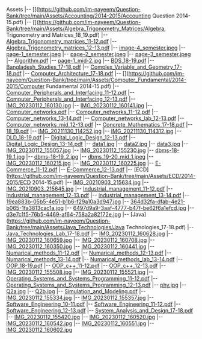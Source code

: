 Assets
    |-- [](https://github.com/im-nayeem/Question-Bank/tree/main/Assets/Accounting/2014-2015/Accounting  Question 2014-15.pdf)
  |-- [](https://github.com/im-nayeem/Question-Bank/tree/main/Assets/Algebra_Trigonometry_Matrices/Algebra, Trigonometry and Matrices_18_19.pdf)
  |-- [Algebra_Trigonometry_matrices_11-12.pdf](https://github.com/im-nayeem/Question-Bank/tree/main/Assets/Algebra_Trigonometry_Matrices/Algebra_Trigonometry_matrices_11-12.pdf)
  |-- [Algebra_Trigonometry_matrices_12-13.pdf](https://github.com/im-nayeem/Question-Bank/tree/main/Assets/Algebra_Trigonometry_Matrices/Algebra_Trigonometry_matrices_12-13.pdf)
    |-- [image-4_semester.jpeg](https://github.com/im-nayeem/Question-Bank/tree/main/Assets/Algorithm_Analysis_and_Design/algo17-18/image-4_semester.jpeg)
    |-- [page-1_semester.jpeg](https://github.com/im-nayeem/Question-Bank/tree/main/Assets/Algorithm_Analysis_and_Design/algo17-18/page-1_semester.jpeg)
    |-- [page-2_semester.jpeg](https://github.com/im-nayeem/Question-Bank/tree/main/Assets/Algorithm_Analysis_and_Design/algo17-18/page-2_semester.jpeg)
    |-- [page-3_semester.jpeg](https://github.com/im-nayeem/Question-Bank/tree/main/Assets/Algorithm_Analysis_and_Design/algo17-18/page-3_semester.jpeg)
    |-- [Algorithm.pdf](https://github.com/im-nayeem/Question-Bank/tree/main/Assets/Algorithm_Analysis_and_Design/algo18-19/Algorithm.pdf)
    |-- [page-1_mid-2.jpg](https://github.com/im-nayeem/Question-Bank/tree/main/Assets/Algorithm_Analysis_and_Design/algo18-19/page-1_mid-2.jpg)
  |-- [BDS_18-19.pdf](https://github.com/im-nayeem/Question-Bank/tree/main/Assets/Bangladesh_Studies/BDS_18-19.pdf)
  |-- [Bangladesh_Studies_17-18.pdf](https://github.com/im-nayeem/Question-Bank/tree/main/Assets/Bangladesh_Studies/Bangladesh_Studies_17-18.pdf)
  |-- [Complex_Variable_and_Geometry_17-18.pdf](https://github.com/im-nayeem/Question-Bank/tree/main/Assets/Complex_Variable_and_Geometry/Complex_Variable_and_Geometry_17-18.pdf)
  |-- [Computer_Architecture_17-18.pdf](https://github.com/im-nayeem/Question-Bank/tree/main/Assets/Computer_Architecture/Computer_Architecture_17-18.pdf)
    |-- [](https://github.com/im-nayeem/Question-Bank/tree/main/Assets/Computer_Fundamental/2014-2015/Computer Fundamental 2014-15.pdf)
  |-- [Computer_Peripherals_and_Interfacing_11-12.pdf](https://github.com/im-nayeem/Question-Bank/tree/main/Assets/Computer_Peripherals_and_Interfacing/Computer_Peripherals_and_Interfacing_11-12.pdf)
  |-- [Computer_Peripherals_and_Interfacing_12-13.pdf](https://github.com/im-nayeem/Question-Bank/tree/main/Assets/Computer_Peripherals_and_Interfacing/Computer_Peripherals_and_Interfacing_12-13.pdf)
    |-- [IMG_20230112_160130.jpg](https://github.com/im-nayeem/Question-Bank/tree/main/Assets/Computer_networks/2018-2019/IMG_20230112_160130.jpg)
    |-- [IMG_20230112_160141.jpg](https://github.com/im-nayeem/Question-Bank/tree/main/Assets/Computer_networks/2018-2019/IMG_20230112_160141.jpg)
  |-- [Computer_networks.pdf](https://github.com/im-nayeem/Question-Bank/tree/main/Assets/Computer_networks/Computer_networks.pdf)
  |-- [Computer_networks_11-12.pdf](https://github.com/im-nayeem/Question-Bank/tree/main/Assets/Computer_networks/Computer_networks_11-12.pdf)
  |-- [Computer_networks_13-14.pdf](https://github.com/im-nayeem/Question-Bank/tree/main/Assets/Computer_networks/Computer_networks_13-14.pdf)
  |-- [Computer_networks_lab_12-13.pdf](https://github.com/im-nayeem/Question-Bank/tree/main/Assets/Computer_networks/Computer_networks_lab_12-13.pdf)
  |-- [Computer_networks_mid_12-13.pdf](https://github.com/im-nayeem/Question-Bank/tree/main/Assets/Computer_networks/Computer_networks_mid_12-13.pdf)
  |-- [Concrete_Mathematics_17-18.pdf](https://github.com/im-nayeem/Question-Bank/tree/main/Assets/Concrete_Mathematics/Concrete_Mathematics_17-18.pdf)
  |-- [18_19.pdf](https://github.com/im-nayeem/Question-Bank/tree/main/Assets/Cyber_Law/18_19.pdf)
    |-- [IMG_20211130_114252.jpg](https://github.com/im-nayeem/Question-Bank/tree/main/Assets/DLD/2017-2018/IMG_20211130_114252.jpg)
    |-- [IMG_20211130_114312.jpg](https://github.com/im-nayeem/Question-Bank/tree/main/Assets/DLD/2017-2018/IMG_20211130_114312.jpg)
  |-- [DLD_18-19.pdf](https://github.com/im-nayeem/Question-Bank/tree/main/Assets/DLD/DLD_18-19.pdf)
  |-- [Digital_Logic_Design_12-13.pdf](https://github.com/im-nayeem/Question-Bank/tree/main/Assets/DLD/Digital_Logic_Design_12-13.pdf)
  |-- [Digital_Logic_Design_13-14.pdf](https://github.com/im-nayeem/Question-Bank/tree/main/Assets/DLD/Digital_Logic_Design_13-14.pdf)
    |-- [data1.jpg](https://github.com/im-nayeem/Question-Bank/tree/main/Assets/Data-Structure/2018-2019/data1.jpg)
    |-- [data2.jpg](https://github.com/im-nayeem/Question-Bank/tree/main/Assets/Data-Structure/2018-2019/data2.jpg)
    |-- [data3.jpg](https://github.com/im-nayeem/Question-Bank/tree/main/Assets/Data-Structure/2018-2019/data3.jpg)
    |-- [IMG_20230112_155057.jpg](https://github.com/im-nayeem/Question-Bank/tree/main/Assets/Data_Science/2018-2019/IMG_20230112_155057.jpg)
    |-- [IMG_20230112_155230.jpg](https://github.com/im-nayeem/Question-Bank/tree/main/Assets/Data_Science/2018-2019/IMG_20230112_155230.jpg)
    |-- [dbms-18-19_1.jpg](https://github.com/im-nayeem/Question-Bank/tree/main/Assets/DatabaseManagementSystem/2018-2019/dbms-18-19_1.jpg)
    |-- [dbms-18-19_2.jpg](https://github.com/im-nayeem/Question-Bank/tree/main/Assets/DatabaseManagementSystem/2018-2019/dbms-18-19_2.jpg)
    |-- [dbms_19-20_mid_1.jpeg](https://github.com/im-nayeem/Question-Bank/tree/main/Assets/DatabaseManagementSystem/2019-2020/dbms_19-20_mid_1.jpeg)
    |-- [IMG_20230112_160215.jpg](https://github.com/im-nayeem/Question-Bank/tree/main/Assets/E-Commerce/2018-2019/IMG_20230112_160215.jpg)
    |-- [IMG_20230112_160225.jpg](https://github.com/im-nayeem/Question-Bank/tree/main/Assets/E-Commerce/2018-2019/IMG_20230112_160225.jpg)
  |-- [E-Commerce_11-12.pdf](https://github.com/im-nayeem/Question-Bank/tree/main/Assets/E-Commerce/E-Commerce_11-12.pdf)
  |-- [E-Commerce_12-13.pdf](https://github.com/im-nayeem/Question-Bank/tree/main/Assets/E-Commerce/E-Commerce_12-13.pdf)
    |-- [ECD](https://github.com/im-nayeem/Question-Bank/tree/main/Assets/ECD/2014-2015/ECD  2014-15.pdf)
    |-- [IMG_20210903_215634.jpg](https://github.com/im-nayeem/Question-Bank/tree/main/Assets/Financial-and-Managerial-Accounting/2018-2019/IMG_20210903_215634.jpg)
    |-- [IMG_20210903_215645.jpg](https://github.com/im-nayeem/Question-Bank/tree/main/Assets/Financial-and-Managerial-Accounting/2018-2019/IMG_20210903_215645.jpg)
  |-- [Industrial_management_11-12.pdf](https://github.com/im-nayeem/Question-Bank/tree/main/Assets/Industrial_management/Industrial_management_11-12.pdf)
  |-- [Industrial_management_12-13.pdf](https://github.com/im-nayeem/Question-Bank/tree/main/Assets/Industrial_management/Industrial_management_12-13.pdf)
  |-- [industrial_management_13-14.pdf](https://github.com/im-nayeem/Question-Bank/tree/main/Assets/Industrial_management/industrial_management_13-14.pdf)
    |-- [19ea883b-05b5-4e51-b1b6-f29a10a3d947.jpg](https://github.com/im-nayeem/Question-Bank/tree/main/Assets/Java_Technologies/2018-2019/19ea883b-05b5-4e51-b1b6-f29a10a3d947.jpg)
    |-- [364d32fa-dfab-4e21-b065-1fa3813cac1a.jpg](https://github.com/im-nayeem/Question-Bank/tree/main/Assets/Java_Technologies/2018-2019/364d32fa-dfab-4e21-b065-1fa3813cac1a.jpg)
    |-- [6497d9a9-3aaf-4777-b47f-be62f6a1efcd.jpg](https://github.com/im-nayeem/Question-Bank/tree/main/Assets/Java_Technologies/2018-2019/6497d9a9-3aaf-4777-b47f-be62f6a1efcd.jpg)
    |-- [d3e7c1f5-76b5-4469-af64-758a2a82172e.jpg](https://github.com/im-nayeem/Question-Bank/tree/main/Assets/Java_Technologies/2018-2019/d3e7c1f5-76b5-4469-af64-758a2a82172e.jpg)
  |-- [Java](https://github.com/im-nayeem/Question-Bank/tree/main/Assets/Java_Technologies/Java Technologies_17-18.pdf)
  |-- [Java_Technologies_Lab_17-18.pdf](https://github.com/im-nayeem/Question-Bank/tree/main/Assets/Java_Technologies/Java_Technologies_Lab_17-18.pdf)
  |-- [IMG_20230112_160628.jpg](https://github.com/im-nayeem/Question-Bank/tree/main/Assets/Microprocessor_and_Assembly_Language/IMG_20230112_160628.jpg)
  |-- [IMG_20230112_160659.jpg](https://github.com/im-nayeem/Question-Bank/tree/main/Assets/Microprocessor_and_Assembly_Language/IMG_20230112_160659.jpg)
  |-- [IMG_20230112_160708.jpg](https://github.com/im-nayeem/Question-Bank/tree/main/Assets/Microprocessor_and_Assembly_Language/IMG_20230112_160708.jpg)
    |-- [IMG_20230112_160350.jpg](https://github.com/im-nayeem/Question-Bank/tree/main/Assets/Numerical_Methods/2018-2019/IMG_20230112_160350.jpg)
    |-- [IMG_20230112_160441.jpg](https://github.com/im-nayeem/Question-Bank/tree/main/Assets/Numerical_Methods/2018-2019/IMG_20230112_160441.jpg)
  |-- [Numarical_methods_11-12.pdf](https://github.com/im-nayeem/Question-Bank/tree/main/Assets/Numerical_Methods/Numarical_methods_11-12.pdf)
  |-- [Numarical_methods_12-13.pdf](https://github.com/im-nayeem/Question-Bank/tree/main/Assets/Numerical_Methods/Numarical_methods_12-13.pdf)
  |-- [Numarical_methods_13-14.pdf](https://github.com/im-nayeem/Question-Bank/tree/main/Assets/Numerical_Methods/Numarical_methods_13-14.pdf)
  |-- [Numarical_methods_lab_13-14.pdf](https://github.com/im-nayeem/Question-Bank/tree/main/Assets/Numerical_Methods/Numarical_methods_lab_13-14.pdf)
  |-- [OOP_18-19.pdf](https://github.com/im-nayeem/Question-Bank/tree/main/Assets/OOP_c++/OOP_18-19.pdf)
  |-- [OOP_c++_11-12.pdf](https://github.com/im-nayeem/Question-Bank/tree/main/Assets/OOP_c++/OOP_c++_11-12.pdf)
  |-- [OOP_c++_12-13.pdf](https://github.com/im-nayeem/Question-Bank/tree/main/Assets/OOP_c++/OOP_c++_12-13.pdf)
    |-- [IMG_20230112_155508.jpg](https://github.com/im-nayeem/Question-Bank/tree/main/Assets/Operating_Systems_and_Systems_Programming/2018-2019/IMG_20230112_155508.jpg)
    |-- [IMG_20230112_155521.jpg](https://github.com/im-nayeem/Question-Bank/tree/main/Assets/Operating_Systems_and_Systems_Programming/2018-2019/IMG_20230112_155521.jpg)
  |-- [Operating_Systems_and_Systems_Programming_11-12.pdf](https://github.com/im-nayeem/Question-Bank/tree/main/Assets/Operating_Systems_and_Systems_Programming/Operating_Systems_and_Systems_Programming_11-12.pdf)
  |-- [Operating_Systems_and_Systems_Programming_12-13.pdf](https://github.com/im-nayeem/Question-Bank/tree/main/Assets/Operating_Systems_and_Systems_Programming/Operating_Systems_and_Systems_Programming_12-13.pdf)
    |-- [phy.jpg](https://github.com/im-nayeem/Question-Bank/tree/main/Assets/Physics/2018-2019/phy.jpg)
    |-- [Q2a.jpg](https://github.com/im-nayeem/Question-Bank/tree/main/Assets/Probability-and-statistics/2018-2019/Q2a.jpg)
    |-- [Q2b.jpg](https://github.com/im-nayeem/Question-Bank/tree/main/Assets/Probability-and-statistics/2018-2019/Q2b.jpg)
  |-- [Simulation_and_Modeling.pdf](https://github.com/im-nayeem/Question-Bank/tree/main/Assets/Simulation_and_Modeling/Simulation_and_Modeling.pdf)
    |-- [IMG_20230112_155334.jpg](https://github.com/im-nayeem/Question-Bank/tree/main/Assets/Software_Engineering/2018-2019/IMG_20230112_155334.jpg)
    |-- [IMG_20230112_155357.jpg](https://github.com/im-nayeem/Question-Bank/tree/main/Assets/Software_Engineering/2018-2019/IMG_20230112_155357.jpg)
  |-- [Software_Engineering_10-11.pdf](https://github.com/im-nayeem/Question-Bank/tree/main/Assets/Software_Engineering/Software_Engineering_10-11.pdf)
  |-- [Software_Engineering_11-12.pdf](https://github.com/im-nayeem/Question-Bank/tree/main/Assets/Software_Engineering/Software_Engineering_11-12.pdf)
  |-- [Software_Engineering_12-13.pdf](https://github.com/im-nayeem/Question-Bank/tree/main/Assets/Software_Engineering/Software_Engineering_12-13.pdf)
  |-- [System_Analysis_and_Design_17-18.pdf](https://github.com/im-nayeem/Question-Bank/tree/main/Assets/System_Analysis_and_Design/System_Analysis_and_Design_17-18.pdf)
    |-- [IMG_20230112_155420.jpg](https://github.com/im-nayeem/Question-Bank/tree/main/Assets/Technical_Writing/2018-2019/IMG_20230112_155420.jpg)
    |-- [IMG_20230112_160520.jpg](https://github.com/im-nayeem/Question-Bank/tree/main/Assets/Theory_of_Computation/2018-2019/IMG_20230112_160520.jpg)
    |-- [IMG_20230112_160542.jpg](https://github.com/im-nayeem/Question-Bank/tree/main/Assets/Theory_of_Computation/2018-2019/IMG_20230112_160542.jpg)
    |-- [IMG_20230112_160551.jpg](https://github.com/im-nayeem/Question-Bank/tree/main/Assets/Theory_of_Computation/2018-2019/IMG_20230112_160551.jpg)
    |-- [IMG_20230112_160602.jpg](https://github.com/im-nayeem/Question-Bank/tree/main/Assets/Theory_of_Computation/2018-2019/IMG_20230112_160602.jpg)
